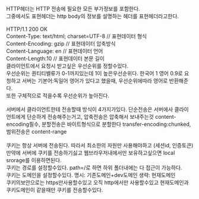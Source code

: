 HTTP헤더는 HTTP 전송에 필요한 모든 부가정보를 포함한다. <br/>
그중에서도 표현헤더는 http body의 정보를 설명하는 헤더를 표현헤더라고한다. <br/>
 <br/>
HTTP/1.1 200 OK <br/>
Content-Type: text/html; charset=UTF-8 // 표현데이터 형식 <br/>
Content-Encoding: gzip // 표현데이터 압축방식 <br/>
Content-Language: en // 표현데이터 언어 <br/>
Content-Length:10 // 표현데이터 본문 길이 <br/>
클라이언트에서 요청시 받고싶은 우선순위를 정할수있다. <br/>
우선순위는 퀀티티밸류가 0-1까지있는데 1이 높은우선순위다. 한국어 1 영어 0.9로 요청하고 서버는 기본어:독일어 영어가 있다고 했을때, 우선순위에따라 영어로 반환해준다. <br/>
또한 구체적으로 적을수록 우선순위가 높아진다. <br/>
 <br/>
서버에서 클라이언트한테 전송할때 방식이 4가지가있다. 단순전송은 서버에사 클라이언트에게 단순하게 전송해주는거고, 압축전송은 압축해서 보내주는것 content-encoding필수, 분할전송은 바이트형식으로 분할한다 transfer-encoding:chunked, 범위전송은 content-range <br/>
 <br/>
쿠키는 항상 서버에 전송된다. 따라서 최소한의 자원만 사용해야하고 (세션id, 인증토큰) 만약에 서버에 쿠키를 전송하기싫고 웹브라우저내에서만 보유하고싶으면 local srorage를 이용하면된다. <br/>
쿠키는 경로를 설정할수있다. path=/로 하면 하위 폴더내에는 다 접근이 가능하다. <br/>
쿠키는 도메인을 설정할수있다. 명시: 기존도메인+dev도메인 생략: 현재도메인 <br/>
쿠키의보안으로는 https만사용할수있고 오직 http에서만 사용할수있고 현재도메인과 쿠키도메인이 같을때만 쿠키를 전송할수있다. <br/>
